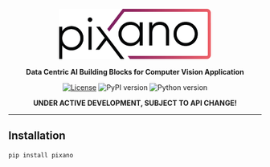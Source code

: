 <div align="center">

<p alig="center">

<img src="images/pixano_logo.png" alt="Pixano" height="100"/>

**Data Centric AI Building Blocks for Computer Vision Application**

[![License](https://img.shields.io/badge/license-CeCILL--C-blue.svg)](LICENSE)
![PyPI version](https://img.shields.io/pypi/v/pixano)
![Python version](https://img.shields.io/badge/python-3.10+-important)

**UNDER ACTIVE DEVELOPMENT, SUBJECT TO API CHANGE!**

</p>

</div>

<hr/>

## Installation

```shell
pip install pixano
```
